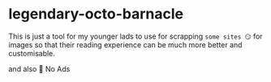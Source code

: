 # legendary-octo-barnacle
This is just a tool for my younger lads to use for scrapping `some sites 😏` for images so that their reading experience can be much more better and customisable.

and also 🚀 No Ads
